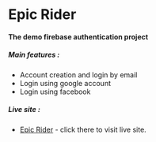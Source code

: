 # Epic Rider
#### The demo firebase authentication project

##### Main features :
- Account creation and login by email
- Login using google account
- Login using facebook

##### Live site :
- [Epic Rider](https://epic-rider.netlify.app) - click there to visit live site.